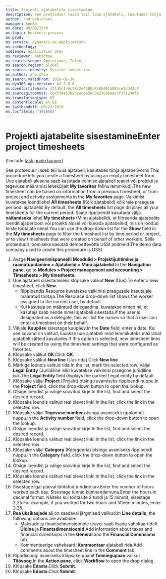 ```yaml
---
title: Projekti ajatabelite sisestamine
description: See protseduur laseb teil luua ajatabeli, kasutades tühja ajatabelivormi.
author: andreabichsel
manager: AnnBe
ms.date: 08/08/2019
ms.topic: business-process
ms.prod: ''
ms.service: dynamics-ax-applications
ms.technology: ''
audience: Application User
ms.reviewer: anbichse
ms.search.scope: Operations, Talent
ms.search.region: Global
ms.search.industry: Service industries
ms.author: anbichse
ms.search.validFrom: 2016-06-30
ms.dyn365.ops.version: AX 7.0.0
ms.openlocfilehash: d2fd5c1e6c38c2e4380a8c8b061b08bce2dd43c8
ms.sourcegitcommit: cbcf344b3b552acca56c3e27606eac7f2f124afe
ms.translationtype: HT
ms.contentlocale: et-EE
ms.lasthandoff: 08/22/2019
ms.locfileid: "1916503"
---
```

# <a name="enter-project-timesheets"></a><span data-ttu-id="6f461-103">Projekti ajatabelite sisestamine</span><span class="sxs-lookup"><span data-stu-id="6f461-103">Enter project timesheets</span></span>

[!include [task guide banner](../../includes/task-guide-banner.md)]

<span data-ttu-id="6f461-104">See protseduur laseb teil luua ajatabeli, kasutades tühja ajatabelivormi.</span><span class="sxs-lookup"><span data-stu-id="6f461-104">This procedure lets you create a timesheet by using an empty timesheet form.</span></span> <span data-ttu-id="6f461-105">Uue ajatabeli alusena saab kasutada eelmise ajatabeli teavet või projekti ja tegevuse määramisi leheküljelt **My favorites** (Minu lemmikud).</span><span class="sxs-lookup"><span data-stu-id="6f461-105">The new timesheet can be based on information from a previous timesheet, or from project and activity assignments in the **My favorites** page.</span></span> <span data-ttu-id="6f461-106">Vaikimisi kuvatakse loendilehel **All timesheets** (Kõik ajatabelid) kõik teie praeguse perioodi ajatabelid.</span><span class="sxs-lookup"><span data-stu-id="6f461-106">By default, the **All timesheets** list page displays all your timesheets for the current period.</span></span> <span data-ttu-id="6f461-107">Saate ripploendit kasutada välja **näitamiseks** lehel **My timesheets** (Minu ajatabelid), et filtreerida ajatabelite loendit ajaperioodi või projekti alusel või kuvada ajatabeleid, mis on loodud teiste töötajate nimel.</span><span class="sxs-lookup"><span data-stu-id="6f461-107">You can use the drop-down list for the **Show** field in the **My timesheets** page to filter the timesheet list by time period or project, or to view timesheets that were created on behalf of other workers.</span></span> <span data-ttu-id="6f461-108">Selle protseduuri loomiseks kasutati demoettevõtte USSI andmeid.</span><span class="sxs-lookup"><span data-stu-id="6f461-108">The demo data company used to create this procedure is USSI.</span></span> 

1. <span data-ttu-id="6f461-109">Avage **Navigeerimispaneelil** **Moodulid > Projektijuhtimine ja raamatupidamine > Ajatabelid > Minu ajatabelid**.</span><span class="sxs-lookup"><span data-stu-id="6f461-109">In the **Navigation pane**, go to **Modules > Project management and accounting > Timesheets > My timesheets**.</span></span>
2. <span data-ttu-id="6f461-110">Uue ajatabeli sisestamiseks klõpsake valikut **New** (Uus).</span><span class="sxs-lookup"><span data-stu-id="6f461-110">To enter a new timesheet, click **New**.</span></span>
    - <span data-ttu-id="6f461-111">Ripploendis Resource kuvatakse vaikimisi praegusele kasutajale määratud töötaja.</span><span class="sxs-lookup"><span data-stu-id="6f461-111">The Resource drop-down list shows the worker assigned to the current user, by default.</span></span>  
    - <span data-ttu-id="6f461-112">Kui kasutaja on määratud delegaadina, kuvatakse nimed nii, et kasutaja saab nende nimel ajatabeli sisestada.</span><span class="sxs-lookup"><span data-stu-id="6f461-112">If the user is designated as a delegate, this will list the names so that a user can enter a timesheet on their behalf.</span></span>  
3. <span data-ttu-id="6f461-113">Väljale **Kuupäev** sisestage kuupäev.</span><span class="sxs-lookup"><span data-stu-id="6f461-113">In the **Date** field, enter a date.</span></span> <span data-ttu-id="6f461-114">Kui see suvand on valitud, luuakse uue ajatabeli read lemmikuteks määratud ajatabeli sätteid kasutades.</span><span class="sxs-lookup"><span data-stu-id="6f461-114">If this option is selected, new timesheet lines will be created by using the timesheet settings that were configured as favorites.</span></span>  
4. <span data-ttu-id="6f461-115">Klõpsake valikut **OK**.</span><span class="sxs-lookup"><span data-stu-id="6f461-115">Click **OK**.</span></span>
5. <span data-ttu-id="6f461-116">Klõpsake valikut **New line** (Uus rida).</span><span class="sxs-lookup"><span data-stu-id="6f461-116">Click **New line**.</span></span>
6. <span data-ttu-id="6f461-117">Märkige loendis valitud rida.</span><span class="sxs-lookup"><span data-stu-id="6f461-117">In the list, mark the selected row.</span></span> <span data-ttu-id="6f461-118">Väljal **Legal Entity** (Juriidiline isik) kuvatakse vaikimisi praegune juriidiline isik.</span><span class="sxs-lookup"><span data-stu-id="6f461-118">The **Legal Entity** field displays the current Legal entity by default.</span></span>   
7. <span data-ttu-id="6f461-119">Klõpsake väljal **Project** (Projekt) otsingu avamiseks ripploendi nuppu.</span><span class="sxs-lookup"><span data-stu-id="6f461-119">In the **Project** field, click the drop-down button to open the lookup.</span></span>
8. <span data-ttu-id="6f461-120">Otsige loendist ja valige soovitud kirje.</span><span class="sxs-lookup"><span data-stu-id="6f461-120">In the list, find and select the desired record.</span></span>
9. <span data-ttu-id="6f461-121">Klõpsake loendis valitud real olevat linki.</span><span class="sxs-lookup"><span data-stu-id="6f461-121">In the list, click the link in the selected row.</span></span>
10. <span data-ttu-id="6f461-122">Klõpsake väljal **Tegevuse number** otsingu avamiseks ripploendi nuppu.</span><span class="sxs-lookup"><span data-stu-id="6f461-122">In the **Activity number** field, click the drop-down button to open the lookup.</span></span>
11. <span data-ttu-id="6f461-123">Otsige loendist ja valige soovitud kirje.</span><span class="sxs-lookup"><span data-stu-id="6f461-123">In the list, find and select the desired record.</span></span>
12. <span data-ttu-id="6f461-124">Klõpsake loendis valitud real olevat linki.</span><span class="sxs-lookup"><span data-stu-id="6f461-124">In the list, click the link in the selected row.</span></span>
13. <span data-ttu-id="6f461-125">Klõpsake väljal **Category** (Kategooria) otsingu avamiseks ripploendi nuppu.</span><span class="sxs-lookup"><span data-stu-id="6f461-125">In the **Category** field, click the drop-down button to open the lookup.</span></span>
14. <span data-ttu-id="6f461-126">Otsige loendist ja valige soovitud kirje.</span><span class="sxs-lookup"><span data-stu-id="6f461-126">In the list, find and select the desired record.</span></span>
15. <span data-ttu-id="6f461-127">Klõpsake loendis valitud real olevat linki.</span><span class="sxs-lookup"><span data-stu-id="6f461-127">In the list, click the link in the selected row.</span></span>
16. <span data-ttu-id="6f461-128">Sisestage igal päeval töötatud tundide arv.</span><span class="sxs-lookup"><span data-stu-id="6f461-128">Enter the number of hours worked each day.</span></span> <span data-ttu-id="6f461-129">Sisestage tunnid kümnendarvuna.</span><span class="sxs-lookup"><span data-stu-id="6f461-129">Enter the hours in decimal format.</span></span> <span data-ttu-id="6f461-130">Näiteks kui töötasite 2 tundi ja 15 minutit, sisestage 2,25.</span><span class="sxs-lookup"><span data-stu-id="6f461-130">For example, if you worked for two hours and fifteen minutes, enter 2.25.</span></span>   
17. <span data-ttu-id="6f461-131">**Rea üksikasjade** all on saadaval järgmised valikud:</span><span class="sxs-lookup"><span data-stu-id="6f461-131">In **Line details**, the following options are available:</span></span>
    - <span data-ttu-id="6f461-132">Maksude ja finantsdimensioonide teavet saab lisada vahekaartidelt **Üldine** ja **Finantsdimensioonid**.</span><span class="sxs-lookup"><span data-stu-id="6f461-132">Add information about taxes and financial dimensions in the **General** and the **Financial Dimensions** tab.</span></span>
    - <span data-ttu-id="6f461-133">Kommenteerige vahekaardi **Kommentaar** ajatabeli rida.</span><span class="sxs-lookup"><span data-stu-id="6f461-133">Add comments about the timesheet line in the **Comment** tab.</span></span>
20. <span data-ttu-id="6f461-134">Rippdialoogi avamiseks klõpsake paanil **Toimingupaan** valikut **Töövoog**.</span><span class="sxs-lookup"><span data-stu-id="6f461-134">In the **Action pane**, click **Workflow** to open the drop dialog.</span></span>
21. <span data-ttu-id="6f461-135">Klõpsake **Edasta**.</span><span class="sxs-lookup"><span data-stu-id="6f461-135">Click **Submit**.</span></span>
22. <span data-ttu-id="6f461-136">Klõpsake **Edasta**.</span><span class="sxs-lookup"><span data-stu-id="6f461-136">Click **Submit**.</span></span>

